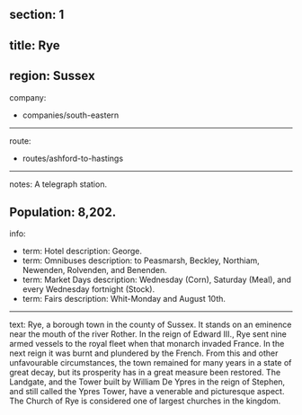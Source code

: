 section: 1
----
title: Rye
----
region: Sussex
----
company:
- companies/south-eastern
----
route:
- routes/ashford-to-hastings
----
notes: A telegraph station.

Population: 8,202.
----
info:
- term: Hotel
  description: George.
- term: Omnibuses
  description: to Peasmarsh, Beckley, Northiam, Newenden, Rolvenden, and Benenden.
- term: Market Days
  description: Wednesday (Corn), Saturday (Meal), and every Wednesday fortnight (Stock).
- term: Fairs
  description: Whit-Monday and August 10th.
----
text: Rye, a borough town in the county of Sussex. It stands on an eminence near the mouth of the river Rother. In the reign of Edward III., Rye sent nine armed vessels to the royal fleet when that monarch invaded France. In the next reign it was burnt and plundered by the French. From this and other unfavourable circumstances, the town remained for many years in a state of great decay, but its prosperity has in a great measure been restored. The Landgate, and the Tower built by William De Ypres in the reign of Stephen, and still called the Ypres Tower, have a venerable and picturesque aspect. The Church of Rye is considered one of largest churches in the kingdom.

